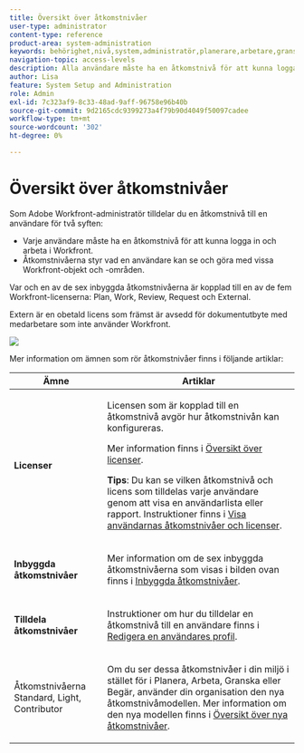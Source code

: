 ```yaml
---
title: Översikt över åtkomstnivåer
user-type: administrator
content-type: reference
product-area: system-administration
keywords: behörighet,nivå,system,administratör,planerare,arbetare,granskare,begärande,extern,användare
navigation-topic: access-levels
description: Alla användare måste ha en åtkomstnivå för att kunna logga in och arbeta i Workfront. Du använder åtkomstnivån för att styra vad en användare kan se och göra med vissa Workfront-objekt och -områden. Var och en av de sex inbyggda åtkomstnivåerna är kopplad till en av de fem Workfront-licenserna som är Plan, Work, Review, Request och External.
author: Lisa
feature: System Setup and Administration
role: Admin
exl-id: 7c323af9-8c33-48ad-9aff-96758e96b40b
source-git-commit: 9d2165cdc9399273a4f79b90d4049f50097cadee
workflow-type: tm+mt
source-wordcount: '302'
ht-degree: 0%

---
```


# Översikt över åtkomstnivåer

<!-- Audited: 12/2023 -->

Som Adobe Workfront-administratör tilldelar du en åtkomstnivå till en användare för två syften:

* Varje användare måste ha en åtkomstnivå för att kunna logga in och arbeta i Workfront.
* Åtkomstnivåerna styr vad en användare kan se och göra med vissa Workfront-objekt och -områden.

Var och en av de sex inbyggda åtkomstnivåerna är kopplad till en av de fem Workfront-licenserna: Plan, Work, Review, Request och External.

Extern är en obetald licens som främst är avsedd för dokumentutbyte med medarbetare som inte använder Workfront.

![](assets/access-levels-and-licenses-old.png)

Mer information om ämnen som rör åtkomstnivåer finns i följande artiklar:

<table style="table-layout:auto"> 
 <col> 
 <col> 
 <thead> 
  <tr> 
   <th>Ämne</th> 
   <th>Artiklar</th> 
  </tr> 
 </thead> 
 <tbody> 
  <tr> 
   <td><p><strong>Licenser</strong></p></td> 
   <td> <p>Licensen som är kopplad till en åtkomstnivå avgör hur åtkomstnivån kan konfigureras.</p> <p>Mer information finns i <a href="../../../administration-and-setup/add-users/access-levels-and-object-permissions/wf-licenses.md" class="MCXref xref">Översikt över licenser</a>.</p> <p><strong>Tips</strong>: Du kan se vilken åtkomstnivå och licens som tilldelas varje användare genom att visa en användarlista eller rapport. Instruktioner finns i <a href="../../../administration-and-setup/add-users/access-levels-and-object-permissions/list-access-levels-and-licenses-for-your-users.md" class="MCXref xref">Visa användarnas åtkomstnivåer och licenser</a>.</p> </td> 
  </tr> 
  <tr> 
   <td><strong>Inbyggda åtkomstnivåer</strong></td> 
   <td> <p>Mer information om de sex inbyggda åtkomstnivåerna som visas i bilden ovan finns i <a href="../../../administration-and-setup/add-users/access-levels-and-object-permissions/default-access-levels-in-workfront.md" class="MCXref xref">Inbyggda åtkomstnivåer</a>.</p> </td> 
  </tr> 
  <tr> 
   <td><strong>Tilldela åtkomstnivåer</strong></td> 
   <td> <p>Instruktioner om hur du tilldelar en åtkomstnivå till en användare finns i <a href="../../../administration-and-setup/add-users/create-and-manage-users/edit-a-users-profile.md" class="MCXref xref">Redigera en användares profil</a>.</p> </td> 
  </tr> 
  <tr> 
   <td>Åtkomstnivåerna Standard, Light, Contributor</td> 
   <td> <p>Om du ser dessa åtkomstnivåer i din miljö i stället för i Planera, Arbeta, Granska eller Begär, använder din organisation den nya åtkomstnivåmodellen. Mer information om den nya modellen finns i <a href="../../../administration-and-setup/add-users/how-access-levels-work/access-level-overview.md" class="MCXref xref">Översikt över nya åtkomstnivåer</a>.</p> </td> 
  </tr> 
  <!--
  <tr> 
   <td>Access levels and proofing</td> 
   <td> <p>Your users' access levels can affect proofing for each permission profile. For more information, see the section in the article .</p> </td> 
  </tr> 
  -->
 </tbody> 
</table>

